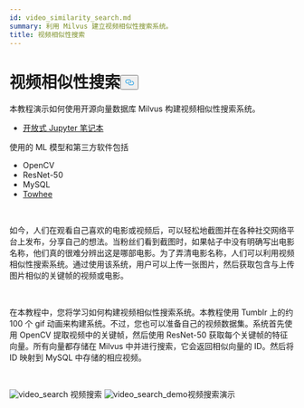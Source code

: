 ```yaml
---
id: video_similarity_search.md
summary: 利用 Milvus 建立视频相似性搜索系统。
title: 视频相似性搜索
---
```

<h1 id="Video-Similarity-Search" class="common-anchor-header">视频相似性搜索<button data-href="#Video-Similarity-Search" class="anchor-icon" translate="no">
      <svg translate="no"
        aria-hidden="true"
        focusable="false"
        height="20"
        version="1.1"
        viewBox="0 0 16 16"
        width="16"
      >
        <path
          fill="#0092E4"
          fill-rule="evenodd"
          d="M4 9h1v1H4c-1.5 0-3-1.69-3-3.5S2.55 3 4 3h4c1.45 0 3 1.69 3 3.5 0 1.41-.91 2.72-2 3.25V8.59c.58-.45 1-1.27 1-2.09C10 5.22 8.98 4 8 4H4c-.98 0-2 1.22-2 2.5S3 9 4 9zm9-3h-1v1h1c1 0 2 1.22 2 2.5S13.98 12 13 12H9c-.98 0-2-1.22-2-2.5 0-.83.42-1.64 1-2.09V6.25c-1.09.53-2 1.84-2 3.25C6 11.31 7.55 13 9 13h4c1.45 0 3-1.69 3-3.5S14.5 6 13 6z"
        ></path>
      </svg>
    </button></h1><p>本教程演示如何使用开源向量数据库 Milvus 构建视频相似性搜索系统。</p>
<ul>
<li><a href="https://github.com/towhee-io/examples/tree/main/video/reverse_video_search">开放式 Jupyter 笔记本</a></li>
</ul>
<p>使用的 ML 模型和第三方软件包括</p>
<ul>
<li>OpenCV</li>
<li>ResNet-50</li>
<li>MySQL</li>
<li><a href="https://towhee.io/">Towhee</a></li>
</ul>
<p><br/></p>
<p>如今，人们在观看自己喜欢的电影或视频后，可以轻松地截图并在各种社交网络平台上发布，分享自己的想法。当粉丝们看到截图时，如果帖子中没有明确写出电影名称，他们真的很难分辨出这是哪部电影。为了弄清电影名称，人们可以利用视频相似性搜索系统。通过使用该系统，用户可以上传一张图片，然后获取包含与上传图片相似的关键帧的视频或电影。</p>
<p><br/></p>
<p>在本教程中，您将学习如何构建视频相似性搜索系统。本教程使用 Tumblr 上的约 100 个 gif 动画来构建系统。不过，您也可以准备自己的视频数据集。系统首先使用 OpenCV 提取视频中的关键帧，然后使用 ResNet-50 获取每个关键帧的特征向量。所有向量都存储在 Milvus 中并进行搜索，它会返回相似向量的 ID。然后将 ID 映射到 MySQL 中存储的相应视频。</p>
<p><br/></p>
<p>
  
   <span class="img-wrapper"> <img translate="no" src="/docs/v2.4.x/assets/video_search.png" alt="video_search" class="doc-image" id="video_search" />
   </span> <span class="img-wrapper"> <span>视频搜索</span> </span> <span class="img-wrapper"> <img translate="no" src="/docs/v2.4.x/assets/video_search_demo.gif" alt="video_search_demo" class="doc-image" id="video_search_demo" /><span>视频搜索演示</span> </span></p>
